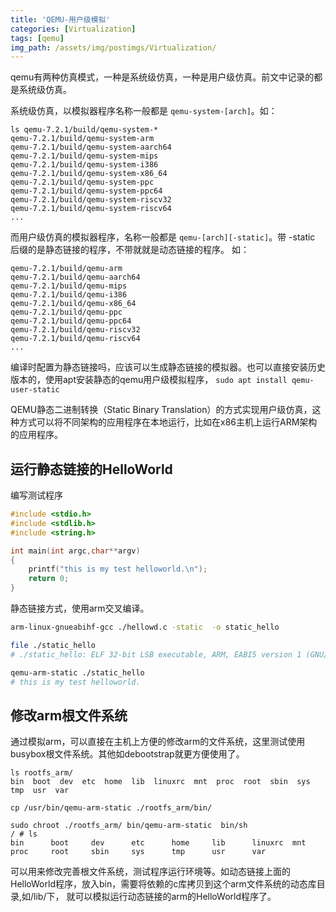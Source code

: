 ```yaml
---
title: 'QEMU-用户级模拟'
categories: [Virtualization]
tags: [qemu]
img_path: /assets/img/postimgs/Virtualization/
---
```



qemu有两种仿真模式，一种是系统级仿真，一种是用户级仿真。前文中记录的都是系统级仿真。

系统级仿真，以模拟器程序名称一般都是 `qemu-system-[arch]`。如：

```
ls qemu-7.2.1/build/qemu-system-*
qemu-7.2.1/build/qemu-system-arm           
qemu-7.2.1/build/qemu-system-aarch64       
qemu-7.2.1/build/qemu-system-mips
qemu-7.2.1/build/qemu-system-i386          
qemu-7.2.1/build/qemu-system-x86_64
qemu-7.2.1/build/qemu-system-ppc       
qemu-7.2.1/build/qemu-system-ppc64     
qemu-7.2.1/build/qemu-system-riscv32   
qemu-7.2.1/build/qemu-system-riscv64
...
```

而用户级仿真的模拟器程序，名称一般都是 `qemu-[arch][-static]`。带 -static 后缀的是静态链接的程序，不带就就是动态链接的程序。
如：
```
qemu-7.2.1/build/qemu-arm           
qemu-7.2.1/build/qemu-aarch64       
qemu-7.2.1/build/qemu-mips
qemu-7.2.1/build/qemu-i386          
qemu-7.2.1/build/qemu-x86_64
qemu-7.2.1/build/qemu-ppc       
qemu-7.2.1/build/qemu-ppc64     
qemu-7.2.1/build/qemu-riscv32   
qemu-7.2.1/build/qemu-riscv64
...
```
编译时配置为静态链接吗，应该可以生成静态链接的模拟器。也可以直接安装历史版本的，使用apt安装静态的qemu用户级模拟程序，
`sudo apt install qemu-user-static`



QEMU静态二进制转换（Static Binary Translation）的方式实现用户级仿真，这种方式可以将不同架构的应用程序在本地运行，比如在x86主机上运行ARM架构的应用程序。

## 运行静态链接的HelloWorld

编写测试程序
```c
#include <stdio.h>
#include <stdlib.h>
#include <string.h>

int main(int argc,char**argv)
{
	printf("this is my test helloworld.\n");
	return 0;
}
```

静态链接方式，使用arm交叉编译。
```bash
arm-linux-gnueabihf-gcc ./hellowd.c -static  -o static_hello

file ./static_hello 
# ./static_hello: ELF 32-bit LSB executable, ARM, EABI5 version 1 (GNU/Linux), statically linked, BuildID[sha1]=7948d70a47c7912ae368ac0880950658c3ac34c1, for GNU/Linux 3.2.0, not stripped

qemu-arm-static ./static_hello 
# this is my test helloworld.
```

## 修改arm根文件系统

通过模拟arm，可以直接在主机上方便的修改arm的文件系统，这里测试使用busybox根文件系统。其他如debootstrap就更方便使用了。

```console
ls rootfs_arm/
bin  boot  dev  etc  home  lib  linuxrc  mnt  proc  root  sbin  sys  tmp  usr  var

cp /usr/bin/qemu-arm-static ./rootfs_arm/bin/

sudo chroot ./rootfs_arm/ bin/qemu-arm-static  bin/sh
/ # ls
bin      boot     dev      etc      home     lib      linuxrc  mnt      proc     root     sbin     sys      tmp      usr      var
```

可以用来修改完善根文件系统，测试程序运行环境等。如动态链接上面的HelloWorld程序，放入bin，需要将依赖的c库拷贝到这个arm文件系统的动态库目录,如/lib/下，
就可以模拟运行动态链接的arm的HelloWorld程序了。

